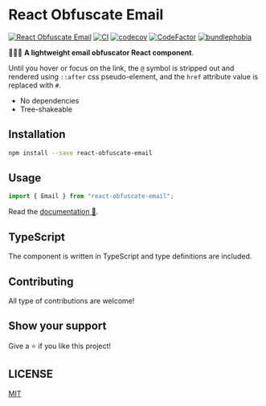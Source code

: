 # React Obfuscate Email

[![React Obfuscate Email](https://badgen.net/npm/v/react-obfuscate-email)](https://www.npmjs.com/package/react-obfuscate-email)
[![CI](https://github.com/MauricioRobayo/react-obfuscate-email/actions/workflows/main.yml/badge.svg)](https://github.com/MauricioRobayo/react-obfuscate-email/actions/workflows/main.yml)
[![codecov](https://codecov.io/gh/MauricioRobayo/react-obfuscate-email/branch/main/graph/badge.svg?token=gkrRmHZHGB)](https://codecov.io/gh/MauricioRobayo/react-obfuscate-email)
[![CodeFactor](https://www.codefactor.io/repository/github/mauriciorobayo/react-obfuscate-email/badge)](https://www.codefactor.io/repository/github/mauriciorobayo/react-obfuscate-email)
[![bundlephobia](https://badgen.net/bundlephobia/minzip/react-obfuscate-email)](https://bundlephobia.com/package/react-obfuscate-email)

📧🚫🤖 **A lightweight email obfuscator React component**.

Until you hover or focus on the link, the `@` symbol is stripped out and rendered using `::after` css pseudo-element, and the `href` attribute value is replaced with `#`.

- No dependencies
- Tree-shakeable

## Installation

```sh
npm install --save react-obfuscate-email
```

## Usage

```js
import { Email } from "react-obfuscate-email";
```

Read the [documentation 📘](https://www.mauriciorobayo.com/react-obfuscate-email).

## TypeScript

The component is written in TypeScript and type definitions are included.

## Contributing

All type of contributions are welcome!

## Show your support

Give a ⭐️ if you like this project!

## LICENSE

[MIT](LICENSE)
